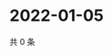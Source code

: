 # 2022-01-05

共 0 条

<!-- BEGIN WEIBO -->
<!-- 最后更新时间 Wed Jan 05 2022 08:53:41 GMT+0800 (China Standard Time) -->

<!-- END WEIBO -->
